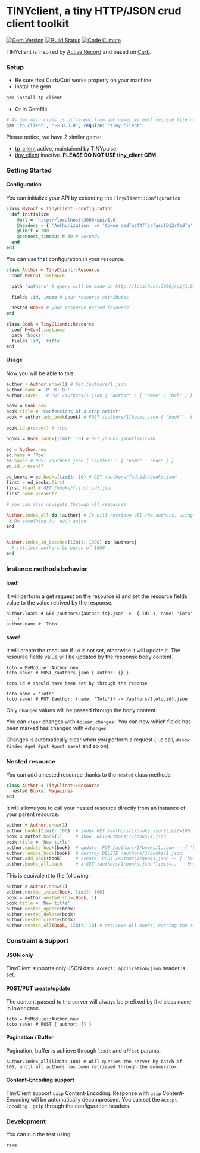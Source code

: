 # TINYclient, a tiny HTTP/JSON crud client toolkit
[![Gem Version](https://badge.fury.io/rb/tp_client.svg)](https://badge.fury.io/rb/tp_client) [![Build Status](https://travis-ci.org/TINYhr/tiny_client.svg)](https://travis-ci.org/TINYhr/tiny_client) [![Code Climate](https://codeclimate.com/github/TINYhr/tiny_client/badges/gpa.svg)](https://codeclimate.com/github/TINYhr/tiny_client)

TINYclient is inspired by [Active Record](http://guides.rubyonrails.org/active_record_basics.html) and based on [Curb](https://github.com/taf2/curb).

### Setup

* Be sure that Curb/Curl works properly on your machine.
* install the gem

```sh
gem install tp_client
```

* Or in Gemfile

```ruby
# As gem main class is different from gem name, we must require file name explicitly
gem 'tp_client', '~> 0.3.0', require: 'tiny_client'
```

Please notice, we have 2 similar gems:

* [tp_client](https://rubygems.org/gems/tp_client) active, maintained by TINYpulse
* [tiny_client](https://rubygems.org/gems/tiny_client) inactive. **PLEASE DO NOT USE tiny_client GEM**.

### Getting Started


#### Configuration

You can initialize your API by extending the `TinyClient::Configuration`


```ruby
class MyConf < TinyClient::Configuration
  def initialize
    @url = 'http://localhost:3000/api/1.0'
    @headers = { 'Authorization' => 'token asdfasf4ffsafasdf@12rfsdfa' }
    @limit = 100
    @connect_timeout = 30 # seconds
  end
end

```

You can use that configuration in your resource.


```ruby
class Author < TinyClient::Resource
  conf MyConf.instance

  path 'authors' # query will be made on http://localhost:3000/api/1.0/authors

  fields :id, :name # your resource attributes

  nested Books # your resource nested resource
end

class Book < TinyClient::Resource
  conf MyConf.instance
  path 'books'
  fields :id, :title
end
```

#### Usage

Now you will be able to this:

```ruby
author = Author.show(1) # Get /authors/1.json
author.name = 'P. K. D.'
author.save!   # PUT /authors/1.json { "author" : { "name" : "Bob" } }

book = Book.new
book.title = 'Confessions of a crap artist'
book = author.add_book(book) # POST /authors/1/books.json { "book" : { "title" : ".." }

book.id.present? # true

books = Book.index(limit: 10) # GET /books.json?limit=10

ed = Author.new
ed.name = 'Poe'
ed.save! # POST /authors.json { "author" : { "name" : "Poe" } }
ed.id.present?

ed_books = ed.books(limit: 10) # GET /authors/{ed.id}/books.json
first = ed_books.first
first.load! # GET /books/{first.id}.json
first.name.present?

# You can also navigate through all resources

Author.index_all do |author| # It will retrieve all the authors, using limit, and offset query params to paginate
 # Do something for each author
end


Author.index_in_batches(limit: 1000) do |authors|
  # retrieve authors by batch of 1000
end

```

### Instance methods behavior

#### load!

It will perform a get request on the resource id and set the resource fields value to the value retrived by the response.

```
author.load! # GET /authors/{author.id}.json ->  { id: 1, name: 'Toto' ... }
author.name # 'Toto'
```

#### save!

It will create the resource if `id` is not set, otherwise it will update it.
The resource fields value will be updated by the response body content.

```
toto = MyModule::Author.new
toto.save! # POST /authors.json { author: {} }

toto.id # should have been set by through the reponse

toto.name = 'Toto'
toto.save! # PUT {author: {name: 'Toto'}} -> /authors/{toto.id}.json
```

Only `changed` values will be passed through the body content.

You can `clear` changes with `#clear_changes!`
You can now which fields has been marked has changed with `#changes`

Changes is automatically clear when you perform a request ( i.e call, `#show #index #get #put #post save!` and so on)

### Nested resource

You can add a nested resource thanks to the `nested` class methods.

```ruby
class Author < TinyClient::Resource
  nested Books, Magazines
end
```

It will allows you to call your nested resource directly from an instance of your parent resource.

```ruby
author = Author.show(1)
author.books(limit: 100)  # index GET /authors/1/books.json?limit=100
book = author.book(1)     # show  GET/authors/1/books/1.json
book.title = 'New title'
author.update_book(book)  # update  PUT /authors/1/books/1.json -- { 'book': { 'title': 'New title' } }
author.remove_book(book)  # destroy DELETE /authors/1/books/1.json
author.add_book(book)     # create  POST /author/1/books.json -- { 'book': { 'title': 'New title' } }
author.books_all.each     # x GET /authors/1/books.json?limit=.. -- Enumerator -- Retrieve ALL books using limit and offset to handle pagination
```

This is equivalent to the following:

```ruby
author = Author.show(1)
author.nested_index(Book, limit: 100)
book = author.nested_show(Book, 1)
book.title = 'New title'
author.nested_update(book)
author.nested_delete(book)
author.nested_create(book)
author.nested_all(Book, limit: 10) # retrieve all books, quering the server by batch of 10;
```

### Constraint & Support

#### JSON only

TinyClient supports only JSON data.
`Accept: application/json` header is set.

#### POST/PUT create/update

The content passed to the server will always be prefixed by the class name in lower case.

```
toto = MyModule::Author.new
toto.save! # POST { author: {} }

```

#### Pagination / Buffer

Pagination, buffer is achieve through `limit` and `offset` params.

```
Author.index_all(limit: 100) # Will queries the server by batch of 100, until all authors has been retrieved through the enumerator.

```

#### Content-Encoding support

TinyClient support `gzip` Content-Encoding. Response with `gzip` Content-Encoding will be automatically decompressed.
You can set the `Accept-Encoding: gzip` through the configuration headers.

### Development

You can run the test using:

```shell
rake
```
